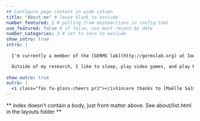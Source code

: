 ```yaml
---
## Configure page content in wide column
title: "About me" # leave blank to exclude
number_featured: 1 # pulling from mainSections in config.toml
use_featured: false # if false, use most recent by date
number_categories: 3 # set to zero to exclude
show_intro: true
intro: |
  
  I'm currently a member of the [GERMS lab](http://germslab.org) at Iowa State University. The focus of our work is in understanding how human activity affects the environment; specifically, we are studying the effects that agriculture has in soil and lake water systems. I previously studied how agriculture impacts biodiversity in soil communities and wrote [MetaFunPrimer](https://github.com/pommevilla/MetaFunPrimer), a pipeline that designs high-throughput qPCR primers to target specific functional genes within an environment. My current projects are in predicting harmful algal blooms in Iowa lakes and analyzing the effect of crop priming additions on nitrogen fixation.

  Outside of my research, I like to sleep, play video games, and play Magic: the Gathering. I'm also currently learning TypeScript.
  
show_outro: true
outro: |
  <i class="fas fa-glass-cheers pr2"></i>Sincere thanks to [Maëlle Salmon](https://masalmon.eu/) for her help naming this Hugo theme!
---
```


** index doesn't contain a body, just front matter above.
See about/list.html in the layouts folder **